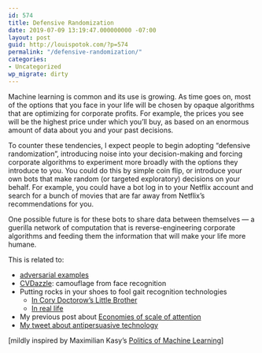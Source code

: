 ```yaml
---
id: 574
title: Defensive Randomization
date: 2019-07-09 13:19:47.000000000 -07:00
layout: post
guid: http://louispotok.com/?p=574
permalink: "/defensive-randomization/"
categories:
- Uncategorized
wp_migrate: dirty
---
```

Machine learning is common and its use is growing. As time goes on, most of the options that you face in your life will be chosen by opaque algorithms that are optimizing for corporate profits. For example, the prices you see will be the highest price under which you&#8217;ll buy, as based on an enormous amount of data about you and your past decisions.

To counter these tendencies, I expect people to begin adopting &#8220;defensive randomization&#8221;, introducing noise into your decision-making and forcing corporate algorithms to experiment more broadly with the options they introduce to you. You could do this by simple coin flip, or introduce your own bots that make random (or targeted exploratory) decisions on your behalf. For example, you could have a bot log in to your Netflix account and search for a bunch of movies that are far away from Netflix&#8217;s recommendations for you.

One possible future is for these bots to share data between themselves &#8212; a guerilla network of computation that is reverse-engineering corporate algorithms and feeding them the information that will make your life more humane.

This is related to:

  * [adversarial examples](https://openai.com/blog/adversarial-example-research/)
  * [CVDazzle](https://cvdazzle.com/): camouflage from face recognition
  * Putting rocks in your shoes to fool gait recognition technologies 
      * [In Cory Doctorow&#8217;s Little Brother](http://www.technovelgy.com/ct/content.asp?Bnum=3086)
      * [In real life](https://www.schneier.com/blog/archives/2008/09/gait_analysis_f.html)
  * My previous post about [Economies of scale of attention](http://louispotok.com/how-large-institutions-screw-you-over/)
  * [My tweet about antipersuasive technology](https://twitter.com/louispotok/status/701472918270644224)

[mildly inspired by Maximilian Kasy&#8217;s [Politics of Machine Learning](https://phenomenalworld.org/digital-ethics/politics-of-machine-learning)]

&nbsp;